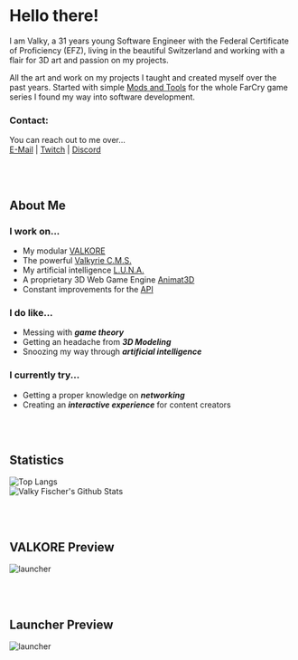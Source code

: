 # Hello there!


I am Valky, a 31 years young Software Engineer with the Federal Certificate of Proficiency (EFZ), living in the beautiful Switzerland and working with a flair for 3D art and passion on my projects.

All the art and work on my projects I taught and created myself over the past years. Started with simple [Mods and Tools](https://www.nexusmods.com/farcryprimal/mods/5) for the whole FarCry game series I found my way into software development.

### Contact:
You can reach out to me over...  
[E-Mail](mailto:fischer@valkyteq.com?Subject=Github)   |    [Twitch](https://www.twitch.tv/valkyfischer)   |    [Discord](https://discord.gg/Ug2ne5K)  

<br><br>

## About Me
### I work on...  
- My modular [VALKORE](https://github.com/ValkyFischer/valkore)
- The powerful [Valkyrie C.M.S.](https://github.com/VALKYTEQ/.github/blob/main/vteq-web.md)
- My artificial intelligence [L.U.N.A.](https://github.com/VALKYTEQ/.github/blob/main/vteq-luna.md)
- A proprietary 3D Web Game Engine [Animat3D](https://valkyteq.com/animat3d/)
- Constant improvements for the [API](https://github.com/VALKYTEQ/.github/blob/main/vteq-api.md)  

### I do like...  
- Messing with ***game theory***
- Getting an headache from ***3D Modeling***
- Snoozing my way through ***artificial intelligence***

### I currently try...  
- Getting a proper knowledge on ***networking***
- Creating an ***interactive experience*** for content creators

<br><br>

## Statistics
![Top Langs](https://github-readme-stats.vercel.app/api/top-langs/?username=ValkyFischer&layout=compact&theme=tokyonight&count_private=true)  
![Valky Fischer's Github Stats](https://github-readme-stats.vercel.app/api?username=ValkyFischer&show_icons=true&count_private=true&theme=tokyonight&hide=prs,issues&include_all_commits=true)  

<br><br>

## VALKORE Preview
![launcher](https://valkyteq.com/static/misc/preview_vkore.png?)

<br><br>

## Launcher Preview
![launcher](https://valkyteq.com/static/misc/preview_launcher.png?)

